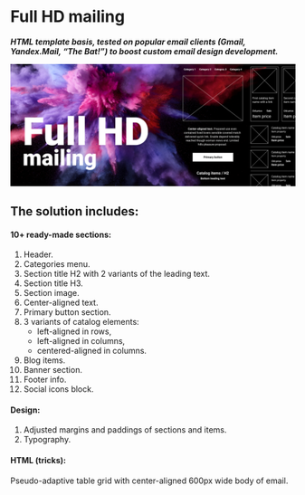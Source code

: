 # Full HD mailing
***HTML template basis, tested on popular email clients (Gmail, Yandex.Mail, “The Bat!”) to boost custom email design development.***

![full HD mailing](<fullHDmailing.png>)

## The solution includes:

#### 10+ ready-made sections:

1. Header.
2. Categories menu.
3. Section title H2 with 2 variants of the leading text.
4. Section title H3. 
5. Section image.
6. Center-aligned text.
7. Primary button section.
8. 3 variants of catalog elements:
    - left-aligned in rows,
    - left-aligned in columns,
    - centered-aligned in columns.
9. Blog items.
10. Banner section.
11. Footer info. 
12. Social icons block.

#### Design:

1. Adjusted margins and paddings of sections and items.
2. Typography.

#### HTML (tricks): 

Pseudo-adaptive table grid with center-aligned 600px wide body of email. 

